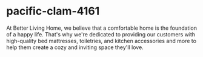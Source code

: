 # pacific-clam-4161
At Better Living Home, we believe that a comfortable home is the foundation of a happy life. That's why we're dedicated to providing our customers with high-quality bed mattresses, toiletries, and kitchen accessories and more to help them create a cozy and inviting space they'll love.
